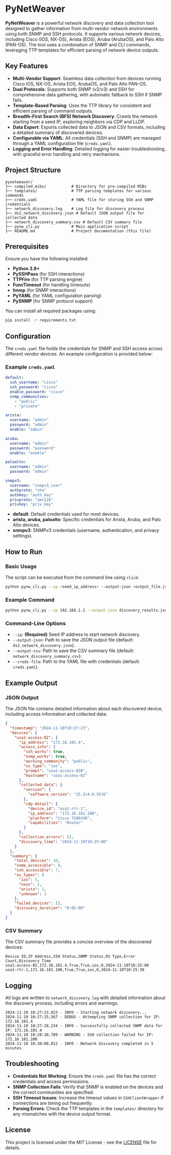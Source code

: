 # PyNetWeaver

**PyNetWeaver** is a powerful network discovery and data collection tool designed to gather information from multi-vendor network environments using both SNMP and SSH protocols. It supports various network devices, including Cisco (IOS, NX-OS), Arista (EOS), Aruba (ArubaOS), and Palo Alto (PAN-OS). The tool uses a combination of SNMP and CLI commands, leveraging TTP templates for efficient parsing of network device outputs.

## Key Features

- **Multi-Vendor Support**: Seamless data collection from devices running Cisco IOS, NX-OS, Arista EOS, ArubaOS, and Palo Alto PAN-OS.
- **Dual Protocols**: Supports both SNMP (v2/v3) and SSH for comprehensive data gathering, with automatic fallback to SSH if SNMP fails.
- **Template-Based Parsing**: Uses the TTP library for consistent and efficient parsing of command outputs.
- **Breadth-First Search (BFS) Network Discovery**: Crawls the network starting from a seed IP, exploring neighbors via CDP and LLDP.
- **Data Export**: Exports collected data to JSON and CSV formats, including a detailed summary of discovered devices.
- **Configurable via YAML**: All credentials (SSH and SNMP) are managed through a YAML configuration file (`creds.yaml`).
- **Logging and Error Handling**: Detailed logging for easier troubleshooting, with graceful error handling and retry mechanisms.

## Project Structure

```
pynetweaver/
├── compiled_mibs/           # Directory for pre-compiled MIBs
├── templates/               # TTP parsing templates for various commands
├── creds.yaml               # YAML file for storing SSH and SNMP credentials
├── network_discovery.log    # Log file for discovery process
├── ds2_network_discovery.json # Default JSON output file for collected data
├── network_discovery_summary.csv # Default CSV summary file
├── pynw_cli.py              # Main application script
├── README.md                # Project documentation (this file)
```

## Prerequisites

Ensure you have the following installed:

- **Python 3.8+**
- **PySSHPass** (for SSH interactions)
- **TTPFire** (for TTP parsing engine)
- **FuncTimeout** (for handling timeouts)
- **hnmp** (for SNMP interactions)
- **PyYAML** (for YAML configuration parsing)
- **PySNMP** (for SNMP protocol support)

You can install all required packages using:

```bash
pip install -r requirements.txt
```

## Configuration

The `creds.yaml` file holds the credentials for SNMP and SSH access across different vendor devices. An example configuration is provided below:

### Example `creds.yaml`

```yaml
default:
  ssh_username: "cisco"
  ssh_password: "cisco"
  enable_password: "cisco"
  snmp_communities:
    - "public"
    - "private"

arista:
  username: "admin"
  password: "admin"
  enable: "admin"

aruba:
  username: "admin"
  password: "password"
  enable: "enable"

paloalto:
  username: "admin"
  password: "admin"

snmpv3:
  username: "snmpv3_user"
  authproto: "sha"
  authkey: "auth_key"
  privproto: "aes128"
  privkey: "priv_key"
```

- **default**: Default credentials used for most devices.
- **arista, aruba, paloalto**: Specific credentials for Arista, Aruba, and Palo Alto devices.
- **snmpv3**: SNMPv3 credentials (username, authentication, and privacy settings).

## How to Run

### Basic Usage

The script can be executed from the command line using `click`:

```bash
python pynw_cli.py --ip <seed_ip_address> --output-json <output_file.json> --output-csv <summary_file.csv> --creds-file <creds.yaml>
```

### Example Command

```bash
python pynw_cli.py --ip 192.168.1.1 --output-json discovery_results.json --output-csv discovery_summary.csv --creds-file creds.yaml
```

### Command-Line Options

- `--ip`: **(Required)** Seed IP address to start network discovery.
- `--output-json`: Path to save the JSON output file (default: `ds2_network_discovery.json`).
- `--output-csv`: Path to save the CSV summary file (default: `network_discovery_summary.csv`).
- `--creds-file`: Path to the YAML file with credentials (default: `creds.yaml`).

## Example Output

### JSON Output

The JSON file contains detailed information about each discovered device, including access information and collected data:

```json
{
  "timestamp": "2024-11-10T10:27:23",
  "devices": {
    "usa1-access-02": {
      "ip_address": "172.16.101.4",
      "access_info": {
        "ssh_works": true,
        "snmp_works": true,
        "working_community": "public",
        "os_type": "ios",
        "prompt": "usa1-access-02#",
        "hostname": "usa1-access-02"
      },
      "collected_data": {
        "version": {
          "software_version": "15.2(4.0.55)E"
        },
        "cdp-detail": {
          "device_id": "usa1-rtr-1",
          "ip_address": "172.16.101.100",
          "platform": "Cisco 7206VXR",
          "capabilities": "Router"
        }
      },
      "collection_errors": [],
      "discovery_time": "2024-11-10T10:25:00"
    }
  },
  "summary": {
    "total_devices": 10,
    "snmp_accessible": 8,
    "ssh_accessible": 7,
    "os_types": {
      "ios": 5,
      "nxos": 2,
      "arista": 2,
      "unknown": 1
    },
    "failed_devices": [],
    "discovery_duration": "0:05:00"
  }
}
```

### CSV Summary

The CSV summary file provides a concise overview of the discovered devices:

```csv
Device ID,IP Address,SSH Status,SNMP Status,OS Type,Error Count,Discovery Time
usa1-access-02,172.16.101.4,True,True,ios,0,2024-11-10T10:25:00
usa1-rtr-1,172.16.101.100,True,True,ios,0,2024-11-10T10:25:30
```

## Logging

All logs are written to `network_discovery.log` with detailed information about the discovery process, including errors and warnings.

```log
2024-11-10 10:27:23,023 - INFO - Starting network discovery...
2024-11-10 10:27:25,567 - DEBUG - Attempting SNMP collection for IP: 172.16.101.4
2024-11-10 10:27:28,234 - INFO - Successfully collected SNMP data for IP: 172.16.101.4
2024-11-10 10:28:10,789 - WARNING - SSH collection failed for IP: 172.16.101.200
2024-11-10 10:30:00,012 - INFO - Network discovery completed in 5 minutes
```

## Troubleshooting

- **Credentials Not Working**: Ensure the `creds.yaml` file has the correct credentials and access permissions.
- **SNMP Collection Fails**: Verify that SNMP is enabled on the devices and the correct communities are specified.
- **SSH Timeout Issues**: Increase the timeout values in `SSHClientWrapper` if connections are timing out frequently.
- **Parsing Errors**: Check the TTP templates in the `templates/` directory for any mismatches with the device output format.


## License

This project is licensed under the MIT License - see the [LICENSE](LICENSE) file for details.

